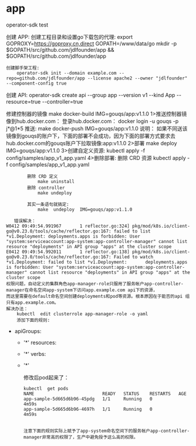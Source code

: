 # app
operator-sdk test


创建 APP:
	创建工程目录和设置go下载包的代理:
	export GOPROXY=https://goproxy.cn,direct GOPATH=/www/data/go
	mkdir -p $GOPATH/src/github.com/jdlfounder/app && $GOPATH/src/github.com/jdlfounder/app
	
	创建脚手架工程:
		operator-sdk init --domain example.com --repo=github.com/jdlfounder/app --license apache2 --owner "jdlfounder" --component-config true
      
  创建 API:
		operator-sdk create api --group app --version v1 --kind App --resource=true --controller=true
    
  修建控制器的镜像
			make docker-build  IMG=gouqs/app:v1.1.0
		1>推送控制器镜像到hub.docker.com：
			登录hub.docker.com：
				docker login -u gouqs -p j*@1*5
			推送:
				make docker-push  IMG=gouqs/app:v1.1.0
			说明：
				如果不同送该镜像到gouqs的账户下，下面的部署不会成功，因为下面的部署方式要求去hub.docker.com的gouqs账户下拉取镜像:app:v1.1.0
		2>部署
			make deploy  IMG=gouqs/app:v1.1.0
		3>创建自定义资源:
			kubectl apply -f config/samples/app_v1_app.yaml 
		4>删除部署:
			删除 CRD 资源
				kubectl apply -f config/samples/app_v1_app.yaml 
				
			删除 CRD 定义
				make uninstall
			删除 controller
				make undeploy

			其实一条语句就搞定:
				make  undeploy  IMG=gouqs/app:v1.1.0
        
       错误解决：
	W0412 09:49:54.991967       1 reflector.go:324] pkg/mod/k8s.io/client-go@v0.23.0/tools/cache/reflector.go:167: failed to list *v1.Deployment: deployments.apps is forbidden: User 		"system:serviceaccount:app-system:app-controller-manager" cannot list resource "deployments" in API group "apps" at the cluster scope
	E0412 09:49:54.992011       1 reflector.go:138] pkg/mod/k8s.io/client-go@v0.23.0/tools/cache/reflector.go:167: Failed to watch *v1.Deployment: failed to list *v1.Deployment: 		deployments.apps is forbidden: User "system:serviceaccount:app-system:app-controller-manager" cannot list resource "deployments" in API group "apps" at the cluster scope
	权限问题，自动定义的集群角色app-manager-role只服用了服务帐户app-controller-manager在命名空间app-system下访问app.example.com api下的资源，
	而这里需要在default命名空间创建deployments和pod等资源。根本原因在于能否的api 组只有app.example.com。
	解决办法：
		kubectl  edit clusterrole app-manager-role -o yaml
		添加下面的规则:
- apiGroups:
  - '*'
  resources:
  - '*'
  verbs:
  - '*'

	 修改后pod起来了：

		kubectl  get pods 
		NAME                          READY   STATUS    RESTARTS   AGE
		app-sample-5d665d6b96-45pdg   1/1     Running   0          4m59s
		app-sample-5d665d6b96-4697h   1/1     Running   0          4m59s


		注意下面的规则实际上赋予了app-system命名空间下的服务帐户app-controller-manager非常高的权限了，生产中避免授予这么高的权限。
